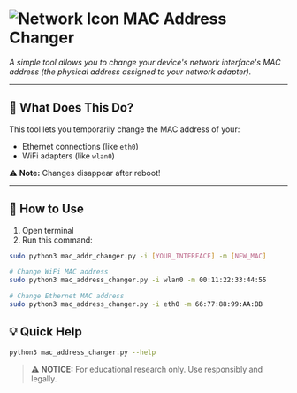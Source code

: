 # ![Network Icon](https://img.icons8.com/color/48/000000/network-card.png) MAC Address Changer


*A simple tool allows you to change your device's network interface's MAC address (the physical address assigned to your network adapter).*

---

## 📌 What Does This Do?

This tool lets you temporarily change the MAC address of your:
- Ethernet connections (like `eth0`)
- WiFi adapters (like `wlan0`)

⚠️ **Note:** Changes disappear after reboot!

---

## 🚀 How to Use

1. Open terminal
2. Run this command:
```bash
sudo python3 mac_addr_changer.py -i [YOUR_INTERFACE] -m [NEW_MAC]
```

```bash
# Change WiFi MAC address
sudo python3 mac_address_changer.py -i wlan0 -m 00:11:22:33:44:55

# Change Ethernet MAC address
sudo python3 mac_address_changer.py -i eth0 -m 66:77:88:99:AA:BB
```

## 💡 Quick Help

```bash
python3 mac_address_changer.py --help
```

> ⚠️ **NOTICE:** For educational research only. Use responsibly and legally.
